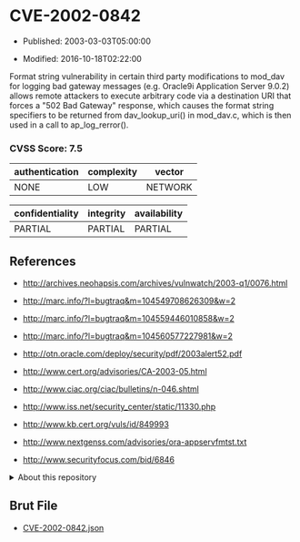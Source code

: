 # CVE-2002-0842

- Published: 2003-03-03T05:00:00

- Modified: 2016-10-18T02:22:00

Format string vulnerability in certain third party modifications to mod_dav for logging bad gateway messages (e.g. Oracle9i Application Server 9.0.2) allows remote attackers to execute arbitrary code via a destination URI that forces a "502 Bad Gateway" response, which causes the format string specifiers to be returned from dav_lookup_uri() in mod_dav.c, which is then used in a call to ap_log_rerror().

### CVSS Score: **7.5**

| authentication | complexity | vector |
| --- | --- | --- |
| NONE | LOW | NETWORK |

| confidentiality | integrity | availability |
| --- | --- | --- |
| PARTIAL | PARTIAL | PARTIAL |

## References

* http://archives.neohapsis.com/archives/vulnwatch/2003-q1/0076.html

* http://marc.info/?l=bugtraq&m=104549708626309&w=2

* http://marc.info/?l=bugtraq&m=104559446010858&w=2

* http://marc.info/?l=bugtraq&m=104560577227981&w=2

* http://otn.oracle.com/deploy/security/pdf/2003alert52.pdf

* http://www.cert.org/advisories/CA-2003-05.html

* http://www.ciac.org/ciac/bulletins/n-046.shtml

* http://www.iss.net/security_center/static/11330.php

* http://www.kb.cert.org/vuls/id/849993

* http://www.nextgenss.com/advisories/ora-appservfmtst.txt

* http://www.securityfocus.com/bid/6846

<details>
<summary>About this repository</summary> 

  This repository is part of the project [Live Hack CVE](https://github.com/Live-Hack-CVE). Main website can be found [www.live-hack.org](https://www.live-hack.org) 
  
  Made by [Sn0wAlice](https://github.com/Sn0wAlice) for the people that care about security and need to have a feed of the latest CVEs. Hope you enjoy it, don't forget to star the repo and follow me on [Twitter](https://twitter.com/Sn0wAlice) and [Github](https://github.com/Sn0wAlice). And that is my [personnal website](https://www.alice-snow.me/)

  - [Home Page](https://github.com/Live-Hack-CVE)
  - [Framework](https://github.com/Live-Hack-CVE/cve-framework)
  - [CVE database](https://github.com/Live-Hack-CVE/full_database)
  - [Changelog](https://github.com/Live-Hack-CVE/Changelog)
</details>

## Brut File

* [CVE-2002-0842.json](https://raw.githubusercontent.com/Live-Hack-CVE/full_database/main/cves/2002/CVE-2002-0842.json)


